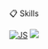 📋 Skills

[![JS](https://img.shields.io/badge/HTML-239120?style=for-the-badge&logo=html5&logoColor=white)]()
[![](https://img.shields.io/badge/React-20232A?style=for-the-badge&logo=react&logoColor=61DAFB&style=plastic)]()
